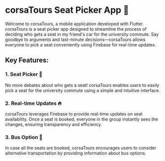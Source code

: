 # corsaTours Seat Picker App 🚗

Welcome to corsaTours, a mobile application developed with Flutter. corsaTours is a seat picker app designed to streamline the process of deciding who gets a seat in my friend's car for the university commute. Say goodbye to arguments and last-minute decisions—corsaTours allows everyone to pick a seat conveniently using Firebase for real-time updates.

## Key Features:

### 1. Seat Picker 🚙
No more debates about who gets a seat! corsaTours enables users to easily pick a seat for the university commute using a simple and intuitive interface.

### 2. Real-time Updates 🔥
corsaTours leverages Firebase to provide real-time updates on seat availability. Once a seat is booked, everyone in the group instantly sees the changes, ensuring transparency and efficiency.

### 3. Bus Option 🚌
In case all the seats are booked, corsaTours encourages users to consider alternative transportation by providing information about bus options.
